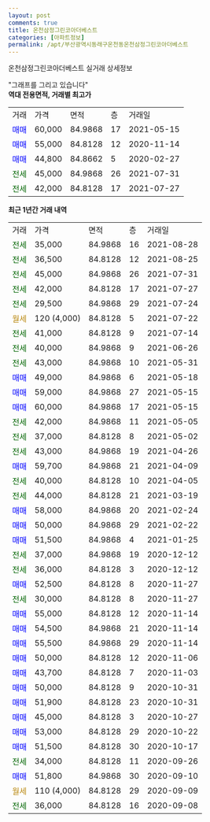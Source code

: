 ```yaml
---
layout: post
comments: true
title: 온천삼정그린코아더베스트
categories: [아파트정보]
permalink: /apt/부산광역시동래구온천동온천삼정그린코아더베스트
---
```


온천삼정그린코아더베스트 실거래 상세정보

<script type="text/javascript">
  google.charts.load('current', {'packages':['line', 'corechart']});
  google.charts.setOnLoadCallback(drawChart);

  function drawChart() {
    var data = new google.visualization.DataTable();
    data.addColumn('date', '거래일');
    data.addColumn('number', "매매");
    data.addColumn('number', "전세");
    data.addColumn('number', "전매");

    data.addRows([[new Date(Date.parse("2021-08-28")), null, 35000, null], [new Date(Date.parse("2021-08-25")), null, 36500, null], [new Date(Date.parse("2021-07-31")), null, 45000, null], [new Date(Date.parse("2021-07-27")), null, 42000, null], [new Date(Date.parse("2021-07-24")), null, 29500, null], [new Date(Date.parse("2021-07-22")), null, null, null], [new Date(Date.parse("2021-07-14")), null, 41000, null], [new Date(Date.parse("2021-06-26")), null, 40000, null], [new Date(Date.parse("2021-05-31")), null, 43000, null], [new Date(Date.parse("2021-05-18")), 49000, null, null], [new Date(Date.parse("2021-05-15")), 59000, null, null], [new Date(Date.parse("2021-05-15")), 60000, null, null], [new Date(Date.parse("2021-05-05")), null, 42000, null], [new Date(Date.parse("2021-05-02")), null, 37000, null], [new Date(Date.parse("2021-04-26")), null, 43000, null], [new Date(Date.parse("2021-04-09")), 59700, null, null], [new Date(Date.parse("2021-04-05")), null, 40000, null], [new Date(Date.parse("2021-03-19")), null, 44000, null], [new Date(Date.parse("2021-02-24")), 58000, null, null], [new Date(Date.parse("2021-02-22")), 50000, null, null], [new Date(Date.parse("2021-01-25")), 51500, null, null], [new Date(Date.parse("2020-12-12")), null, 37000, null], [new Date(Date.parse("2020-12-12")), null, 36000, null], [new Date(Date.parse("2020-11-27")), 52500, null, null], [new Date(Date.parse("2020-11-27")), null, 30000, null], [new Date(Date.parse("2020-11-14")), 55000, null, null], [new Date(Date.parse("2020-11-14")), 54500, null, null], [new Date(Date.parse("2020-11-14")), 55500, null, null], [new Date(Date.parse("2020-11-06")), 50000, null, null], [new Date(Date.parse("2020-11-03")), 43700, null, null], [new Date(Date.parse("2020-10-31")), 50000, null, null], [new Date(Date.parse("2020-10-31")), 51900, null, null], [new Date(Date.parse("2020-10-27")), 45000, null, null], [new Date(Date.parse("2020-10-22")), 53000, null, null], [new Date(Date.parse("2020-10-17")), 51500, null, null], [new Date(Date.parse("2020-09-26")), null, 34000, null], [new Date(Date.parse("2020-09-10")), 51800, null, null], [new Date(Date.parse("2020-09-09")), null, null, null], [new Date(Date.parse("2020-09-08")), null, 36000, null]]);

    var options = {
      hAxis: {
        format: 'yyyy/MM/dd'
      },    
      lineWidth: 0,
      pointsVisible: true,    
      title: '최근 1년간 유형별 실거래가 분포',
      legend: { position: 'bottom' }
    };

    var formatter = new google.visualization.NumberFormat({pattern:'###,###'} );
    formatter.format(data, 1);
    formatter.format(data, 2);
    
    setTimeout(function() {
        var chart = new google.visualization.LineChart(document.getElementById('columnchart_material'));
        chart.draw(data, (options));
        document.getElementById('loading').style.display = 'none';
    }, 200);
  }
</script>


<div id="loading" style="z-index:20; display: block; margin-left: 0px">"그래프를 그리고 있습니다"</div>
<div id="columnchart_material" style="width: 95%; margin-left: 0px; display: block"></div>
<!-- contents start -->
<b>역대 전용면적, 거래별 최고가</b>
<table class="sortable">
    <tr>
      <td>거래</td>
      <td>가격</td>
      <td>면적</td>
      <td>층</td>
      <td>거래일</td>
    </tr>
        <tr>
          <td><a style="color: blue">매매</a></td>
          <td>60,000</td>
          <td>84.9868</td>
          <td>17</td>
          <td>2021-05-15</td>
        </tr>            <tr>
          <td><a style="color: blue">매매</a></td>
          <td>55,000</td>
          <td>84.8128</td>
          <td>12</td>
          <td>2020-11-14</td>
        </tr>            <tr>
          <td><a style="color: blue">매매</a></td>
          <td>44,800</td>
          <td>84.8662</td>
          <td>5</td>
          <td>2020-02-27</td>
        </tr>        
        <tr>
              <td><a style="color: darkgreen">전세</a></td>
              <td>45,000</td>
              <td>84.9868</td>
              <td>26</td>
              <td>2021-07-31</td>
            </tr>            <tr>
              <td><a style="color: darkgreen">전세</a></td>
              <td>42,000</td>
              <td>84.8128</td>
              <td>17</td>
              <td>2021-07-27</td>
            </tr>        
    
</table>

<b>최근 1년간 거래 내역</b>

<table class="sortable">
    <tr>
      <td>거래</td>
      <td>가격</td>
      <td>면적</td>
      <td>층</td>
      <td>거래일</td>
    </tr>
    <tr>
      <td><a style="color: darkgreen">전세</a></td>
      <td>35,000</td>
      <td>84.9868</td>
      <td>16</td>
      <td>2021-08-28</td>
    </tr>          <tr>
      <td><a style="color: darkgreen">전세</a></td>
      <td>36,500</td>
      <td>84.8128</td>
      <td>12</td>
      <td>2021-08-25</td>
    </tr>          <tr>
      <td><a style="color: darkgreen">전세</a></td>
      <td>45,000</td>
      <td>84.9868</td>
      <td>26</td>
      <td>2021-07-31</td>
    </tr>          <tr>
      <td><a style="color: darkgreen">전세</a></td>
      <td>42,000</td>
      <td>84.8128</td>
      <td>17</td>
      <td>2021-07-27</td>
    </tr>          <tr>
      <td><a style="color: darkgreen">전세</a></td>
      <td>29,500</td>
      <td>84.9868</td>
      <td>29</td>
      <td>2021-07-24</td>
    </tr>          <tr>
      <td><a style="color: darkgoldenrod">월세</a></td>
      <td>120 (4,000)</td>
      <td>84.8128</td>
      <td>5</td>
      <td>2021-07-22</td>
    </tr>          <tr>
      <td><a style="color: darkgreen">전세</a></td>
      <td>41,000</td>
      <td>84.8128</td>
      <td>9</td>
      <td>2021-07-14</td>
    </tr>          <tr>
      <td><a style="color: darkgreen">전세</a></td>
      <td>40,000</td>
      <td>84.9868</td>
      <td>9</td>
      <td>2021-06-26</td>
    </tr>          <tr>
      <td><a style="color: darkgreen">전세</a></td>
      <td>43,000</td>
      <td>84.9868</td>
      <td>10</td>
      <td>2021-05-31</td>
    </tr>          <tr>
      <td><a style="color: blue">매매</a></td>
      <td>49,000</td>
      <td>84.9868</td>
      <td>6</td>
      <td>2021-05-18</td>
    </tr>          <tr>
      <td><a style="color: blue">매매</a></td>
      <td>59,000</td>
      <td>84.9868</td>
      <td>27</td>
      <td>2021-05-15</td>
    </tr>          <tr>
      <td><a style="color: blue">매매</a></td>
      <td>60,000</td>
      <td>84.9868</td>
      <td>17</td>
      <td>2021-05-15</td>
    </tr>          <tr>
      <td><a style="color: darkgreen">전세</a></td>
      <td>42,000</td>
      <td>84.9868</td>
      <td>11</td>
      <td>2021-05-05</td>
    </tr>          <tr>
      <td><a style="color: darkgreen">전세</a></td>
      <td>37,000</td>
      <td>84.8128</td>
      <td>8</td>
      <td>2021-05-02</td>
    </tr>          <tr>
      <td><a style="color: darkgreen">전세</a></td>
      <td>43,000</td>
      <td>84.9868</td>
      <td>19</td>
      <td>2021-04-26</td>
    </tr>          <tr>
      <td><a style="color: blue">매매</a></td>
      <td>59,700</td>
      <td>84.9868</td>
      <td>21</td>
      <td>2021-04-09</td>
    </tr>          <tr>
      <td><a style="color: darkgreen">전세</a></td>
      <td>40,000</td>
      <td>84.8128</td>
      <td>10</td>
      <td>2021-04-05</td>
    </tr>          <tr>
      <td><a style="color: darkgreen">전세</a></td>
      <td>44,000</td>
      <td>84.8128</td>
      <td>21</td>
      <td>2021-03-19</td>
    </tr>          <tr>
      <td><a style="color: blue">매매</a></td>
      <td>58,000</td>
      <td>84.9868</td>
      <td>20</td>
      <td>2021-02-24</td>
    </tr>          <tr>
      <td><a style="color: blue">매매</a></td>
      <td>50,000</td>
      <td>84.9868</td>
      <td>29</td>
      <td>2021-02-22</td>
    </tr>          <tr>
      <td><a style="color: blue">매매</a></td>
      <td>51,500</td>
      <td>84.9868</td>
      <td>4</td>
      <td>2021-01-25</td>
    </tr>          <tr>
      <td><a style="color: darkgreen">전세</a></td>
      <td>37,000</td>
      <td>84.9868</td>
      <td>19</td>
      <td>2020-12-12</td>
    </tr>          <tr>
      <td><a style="color: darkgreen">전세</a></td>
      <td>36,000</td>
      <td>84.8128</td>
      <td>3</td>
      <td>2020-12-12</td>
    </tr>          <tr>
      <td><a style="color: blue">매매</a></td>
      <td>52,500</td>
      <td>84.8128</td>
      <td>8</td>
      <td>2020-11-27</td>
    </tr>          <tr>
      <td><a style="color: darkgreen">전세</a></td>
      <td>30,000</td>
      <td>84.8128</td>
      <td>8</td>
      <td>2020-11-27</td>
    </tr>          <tr>
      <td><a style="color: blue">매매</a></td>
      <td>55,000</td>
      <td>84.8128</td>
      <td>12</td>
      <td>2020-11-14</td>
    </tr>          <tr>
      <td><a style="color: blue">매매</a></td>
      <td>54,500</td>
      <td>84.9868</td>
      <td>21</td>
      <td>2020-11-14</td>
    </tr>          <tr>
      <td><a style="color: blue">매매</a></td>
      <td>55,500</td>
      <td>84.9868</td>
      <td>29</td>
      <td>2020-11-14</td>
    </tr>          <tr>
      <td><a style="color: blue">매매</a></td>
      <td>50,000</td>
      <td>84.8128</td>
      <td>12</td>
      <td>2020-11-06</td>
    </tr>          <tr>
      <td><a style="color: blue">매매</a></td>
      <td>43,700</td>
      <td>84.8128</td>
      <td>7</td>
      <td>2020-11-03</td>
    </tr>          <tr>
      <td><a style="color: blue">매매</a></td>
      <td>50,000</td>
      <td>84.8128</td>
      <td>9</td>
      <td>2020-10-31</td>
    </tr>          <tr>
      <td><a style="color: blue">매매</a></td>
      <td>51,900</td>
      <td>84.8128</td>
      <td>23</td>
      <td>2020-10-31</td>
    </tr>          <tr>
      <td><a style="color: blue">매매</a></td>
      <td>45,000</td>
      <td>84.8128</td>
      <td>3</td>
      <td>2020-10-27</td>
    </tr>          <tr>
      <td><a style="color: blue">매매</a></td>
      <td>53,000</td>
      <td>84.8128</td>
      <td>29</td>
      <td>2020-10-22</td>
    </tr>          <tr>
      <td><a style="color: blue">매매</a></td>
      <td>51,500</td>
      <td>84.8128</td>
      <td>30</td>
      <td>2020-10-17</td>
    </tr>          <tr>
      <td><a style="color: darkgreen">전세</a></td>
      <td>34,000</td>
      <td>84.8128</td>
      <td>11</td>
      <td>2020-09-26</td>
    </tr>          <tr>
      <td><a style="color: blue">매매</a></td>
      <td>51,800</td>
      <td>84.9868</td>
      <td>30</td>
      <td>2020-09-10</td>
    </tr>          <tr>
      <td><a style="color: darkgoldenrod">월세</a></td>
      <td>110 (4,000)</td>
      <td>84.8128</td>
      <td>29</td>
      <td>2020-09-09</td>
    </tr>          <tr>
      <td><a style="color: darkgreen">전세</a></td>
      <td>36,000</td>
      <td>84.8128</td>
      <td>16</td>
      <td>2020-09-08</td>
    </tr>      </table>
<!-- contents end -->    

